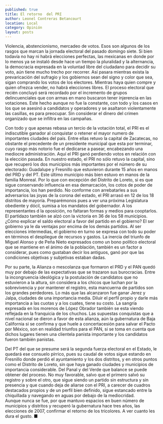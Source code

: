 ```yaml
---
published: true
title: El retorno  del PRI
author: Leonel Contreras Betancourt
location: Local
category: Opinión
layout: posts
---
```


Violencia, abstencionismo, mercadeo de votos. Esos son algunos de los rasgos que marcan la jornada electoral del pasado domingo siete. Si bien todavía no hay ni habrá elecciones perfectas, las mexicanas en donde por lo menos ya se instaló desde hace un tiempo la pluralidad y la alternancia, la democracia expresada en la voluntad libre del ciudadano para decidir su voto, aún tiene mucho trecho por recorrer. Así pasara mientras exista la prevaricación del sufragio y los gobiernos sean del signo y color que sea, sigan comprando los votos de los electores. Mientras haya quien compre y quien ofrezca vender, no habrá elecciones libres. El proceso electoral que recién concluyó será recordado por el incremento de grupos delincuenciales que con armas en mano buscaron tener injerencia en las votaciones. Este hecho aunque no fue la constante, con todo y los casos en los que se asesinó a candidatos y operadores y se asaltaron violentamente las casillas, es para preocupar. Sin considerar el dinero del crimen organizado que se infiltra en las campañas.

Con todo y que apenas rebasa un tercio de la votación total, el PRI es el indiscutible ganador al conquistar o retener el mayor numero de importantes ciudades del país. Entre ellas retuvo la capital de Zacatecas, no obstante el precedente de un presidente municipal que esta por terminar, cuyo rasgo más notorio fue el dedicarse a pasear, encabezando una mediocre administración. Aquí el PRI ganó perdiendo votos en relación  con la elección pasada. En nuestro estado, el PRI no sólo retuvo la capital, sino que recuperó los dos municipios más importantes por el número de su electorado: Guadalupe y Fresnillo que estuvieron durante 15 años en manos del PRD y del PT. Este último municipio más bien estuvo en manos de la familia Monreal. Por lo que con excepción del Distrito de Loreto, si es que sigue conservando influencia en esa demarcación, los cotos de poder de importancia, los han perdido. No conforme con arrebatarles a sus adversarios las joyas de la corona del estado, el PRI arrasó en 12 de los 18 distritos de mayoría. Preparémonos pues a ver una próxima Legislatura obediente y dócil, sumisa a los mandatos del gobernador. A los representantes d la oposición, no faltaran formas y medios para cooptarlos. El partidazo también se alzó con la victoria en 36 de los 58 municipios. ¿Cómo explicar el saldo electoral a favor del partido en el gobierno? El ser gobierno ya le da ventajas por encima de los demás partidos. Al ser elecciones intermedias, el gobierno en turno se expresa con todo su poder en términos el despliegue de recursos y gastos. La inercia del triunfo de Miguel Alonso y de Peña Nieto expresados como un bono político electoral que se mantiene en el ánimo de la población, también es un factor a considerar, pues como gustaban decir los antiguos, ganó por que las condiciones objetivas y subjetivas estaban dadas. 

Por su parte, la Alianza o mescolanza que formaron el PRD y el PAN quedó muy por debajo de las expectativas que se trazaron sus burocracias. Entre la incongruencia ideológica y la postulación de candidatos que no estuvieron a la altura, sin considera a los chicos que luchan por la sobrevivencia y por mantener el registro, esta mancuerna de partidos son los grandes perdedores. Lo más que las alcanzaron fue ganar Jerez y Jalpa, ciudades de una importancia media. Diluir el perfil propio y darle más importancia a las cuotas y a los cuates, tiene su costo. La sangría expresada en los morenos de López Obrador también se esta viendo reflejada en la franquicia de los chuchos. Las supuestas conquistas que a nivel nacional se dieron a favor de esta alianza, aún la gubernatura de Baja California si se confirma y que huele a concertacesión para salvar el Pacto por México, son en realidad triunfos para el PAN, si se toma en cuenta que dichos lugares tienen una clientela panista importante y los candidatos fueron también panistas.

Del PT del que se presume será la segunda fuerza electoral en el Estado, le quedará ese consuelo pírrico, pues su caudal de votos sigue estando en Fresnillo donde perdió el ayuntamiento y los dos distritos, y en otros puntos como el Distrito de Loreto, sin que haya ganado ciudades y municipios de importancia considerable. Del Panal y del Verde que balance se puede obtener del proceso. No muy favorable, salvo que el primero salvó su registro y sobre el otro, que sigue siendo un partido sin estructura y sin presencia y que  cuando deja de aliarse con el PRI, a carecer de cuadros destacados propios y de un perfil bien definido, sigue estancado entre la chiquillada y navegando en aguas por debajo de la mediocridad.         
Aunque nunca se fue, por que mantuvo espacios en buen número de municipios y distritos y recuperó la gubernatura hace tres años, las elecciones de 2007, confirmar el retorno de los tricolores. A ver cuanto les dura el gusto. ■
